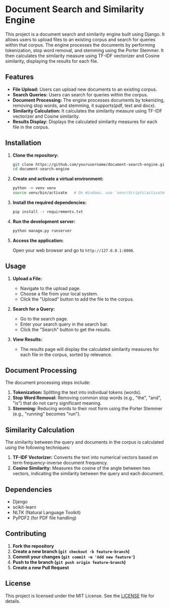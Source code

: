 # Document Search and Similarity Engine

This project is a document search and similarity engine built using Django. It allows users to upload files to an existing corpus and search for queries within that corpus. The engine processes the documents by performing tokenization, stop word removal, and stemming using the Porter Stemmer. It then calculates the similarity measure using TF-IDF vectorizer and Cosine similarity, displaying the results for each file.

## Features

- **File Upload:** Users can upload new documents to an existing corpus.
- **Search Queries:** Users can search for queries within the corpus.
- **Document Processing:** The engine processes documents by tokenizing, removing stop words, and stemming, it supports(pdf, text and docx).
- **Similarity Calculation:** It calculates the similarity measure using TF-IDF vectorizer and Cosine similarity.
- **Results Display:** Displays the calculated similarity measures for each file in the corpus.

## Installation

1. **Clone the repository:**

   ```bash
   git clone https://github.com/yourusername/document-search-engine.git
   cd document-search-engine
   ```

2. **Create and activate a virtual environment:**

   ```bash
   python -m venv venv
   source venv/bin/activate   # On Windows, use `venv\Scripts\activate`
   ```

3. **Install the required dependencies:**

   ```bash
   pip install -r requirements.txt
   ```


4. **Run the development server:**

   ```bash
   python manage.py runserver
   ```

5. **Access the application:**

   Open your web browser and go to `http://127.0.0.1:8000`.

## Usage

1. **Upload a File:**
   - Navigate to the upload page.
   - Choose a file from your local system.
   - Click the "Upload" button to add the file to the corpus.

2. **Search for a Query:**
   - Go to the search page.
   - Enter your search query in the search bar.
   - Click the "Search" button to get the results.

3. **View Results:**
   - The results page will display the calculated similarity measures for each file in the corpus, sorted by relevance.

## Document Processing

The document processing steps include:

1. **Tokenization:** Splitting the text into individual tokens (words).
2. **Stop Word Removal:** Removing common stop words (e.g., "the", "and", "is") that do not carry significant meaning.
3. **Stemming:** Reducing words to their root form using the Porter Stemmer (e.g., "running" becomes "run").

## Similarity Calculation

The similarity between the query and documents in the corpus is calculated using the following techniques:

1. **TF-IDF Vectorizer:** Converts the text into numerical vectors based on term frequency-inverse document frequency.
2. **Cosine Similarity:** Measures the cosine of the angle between two vectors, indicating the similarity between the query and each document.

## Dependencies

- Django
- scikit-learn
- NLTK (Natural Language Toolkit)
- PyPDF2 (for PDF file handling)

## Contributing

1. **Fork the repository**
2. **Create a new branch (`git checkout -b feature-branch`)**
3. **Commit your changes (`git commit -m 'Add new feature'`)**
4. **Push to the branch (`git push origin feature-branch`)**
5. **Create a new Pull Request**

## License

This project is licensed under the MIT License. See the [LICENSE](LICENSE) file for details.